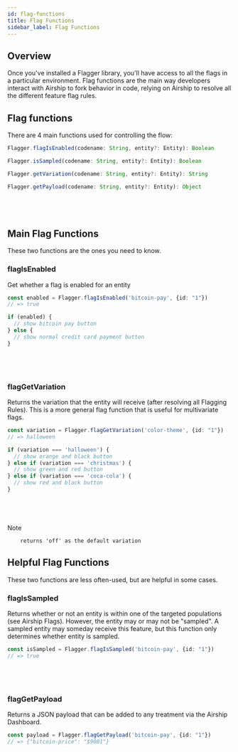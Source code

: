 ```yaml
---
id: flag-functions
title: Flag Functions
sidebar_label: Flag Functions
---
```

## Overview
Once you've installed a Flagger library, you'll have access to all the flags in a particular environment. 
Flag functions are the main way developers interact with Airship to fork behavior in code, relying on 
Airship to resolve all the different feature flag rules.

## Flag functions
There are 4 main functions used for controlling the flow:
<!--DOCUSAURUS_CODE_TABS-->
<!--Javascript-->
```typescript
Flagger.flagIsEnabled(codename: String, entity?: Entity): Boolean

Flagger.isSampled(codename: String, entity?: Entity): Boolean

Flagger.getVariation(codename: String, entity?: Entity): String

Flagger.getPayload(codename: String, entity?: Entity): Object

```
<!--Ruby-->
```ruby
```
<!--Python-->
```python
```
<!--Go-->
```go
```
<!--Java-->
```java
```
<!--END_DOCUSAURUS_CODE_TABS-->


## Main Flag Functions
These two functions are the ones you need to know.

### flagIsEnabled
Get whether a flag is enabled for an entity
<!--DOCUSAURUS_CODE_TABS-->
<!--Javascript-->
```typescript
const enabled = Flagger.flagIsEnabled('bitcoin-pay', {id: "1"})
// => true

if (enabled) {
  // show bitcoin pay button
} else {
  // show normal credit card payment button
}
```
<!--Ruby-->
```ruby
```
<!--Python-->
```python
```
<!--Go-->
```go
```
<!--Java-->
```java
```
<!--END_DOCUSAURUS_CODE_TABS-->


### flagGetVariation
Returns the variation that the entity will receive (after resolving all Flagging Rules). 
This is a more general flag function that is useful for multivariate flags.
<!--DOCUSAURUS_CODE_TABS-->
<!--Javascript-->
```typescript
const variation = Flagger.flagGetVariation('color-theme', {id: "1"})
// => halloween

if (variation === 'halloween') {
  // show orange and black button
} else if (variation === 'christmas') {
  // show green and red button
} else if (variation === 'coca-cola') {
  // show red and black button
}
```
<!--Ruby-->
```ruby
```
<!--Python-->
```python
```
<!--Go-->
```go
```
<!--Java-->
```java
```
<!--END_DOCUSAURUS_CODE_TABS-->

Note
```text
    returns 'off' as the default variation
```


## Helpful Flag Functions
These two functions are less often-used, but are helpful in some cases.

### flagIsSampled
Returns whether or not an entity is within one of the targeted populations (see Airship Flags). 
However, the entity may or may not be "sampled". A sampled entity may someday receive this feature, but this function only determines whether entity is sampled.
<!--DOCUSAURUS_CODE_TABS-->
<!--Javascript-->
```typescript
const isSampled = Flagger.flagIsSampled('bitcoin-pay', {id: "1"})
// => true
```
<!--Ruby-->
```ruby
```
<!--Python-->
```python
```
<!--Go-->
```go
```
<!--Java-->
```java
```
<!--END_DOCUSAURUS_CODE_TABS-->

### flagGetPayload
Returns a JSON payload that can be added to any treatment via the Airship Dashboard.

<!--DOCUSAURUS_CODE_TABS-->
<!--Javascript-->
```typescript
const payload = Flagger.flagGetPayload('bitcoin-pay', {id: "1"})
// => {"bitcoin-price": "$9001"}
```
<!--Ruby-->
```ruby
```
<!--Python-->
```python
```
<!--Go-->
```go
```
<!--Java-->
```java
```
<!--END_DOCUSAURUS_CODE_TABS-->